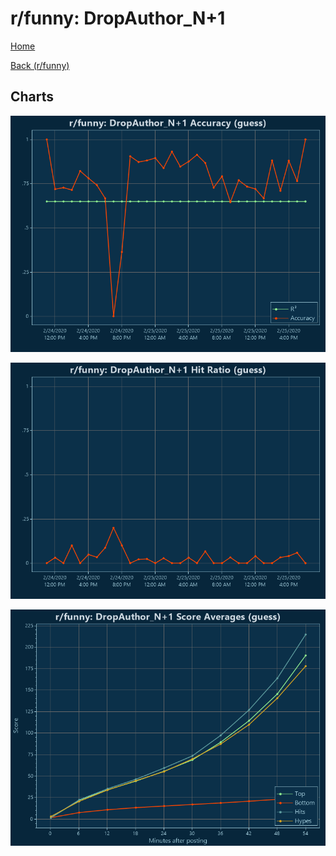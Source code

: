 # r/funny: DropAuthor_N+1

[Home](../../index.md)

[Back (r/funny)](../guess_funny.md)

## Charts

![r/funny R² (guess)](../../images/models/guess_funny_DropAuthor_N+1_Accuracy.png "r/funny R² (guess)")

![r/funny Hit Ratio (guess)](../../images/models/guess_funny_DropAuthor_N+1_HitRatio.png "r/funny Hit Ratio (guess)")

![r/funny Score Averages (guess)](../../images/models/guess_funny_DropAuthor_N+1_Scores.png "r/funny Score Averages (guess)")


